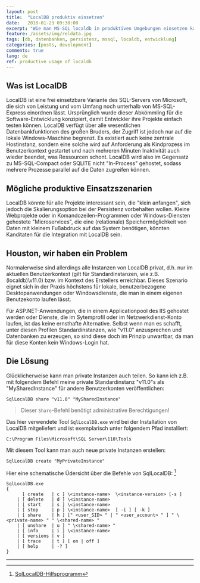 ```yaml
---
layout: post
title:  "LocalDB produktiv einsetzen"
date:   2018-01-23 09:30:00
excerpt: "Wie man MS-SQL localdb in produktiven Umgebungen einsetzen kann."
feature: /assets/img/reldata.jpg
tags: [db, datenbanken, persistenz, mssql, localdb, entwicklung]
categories: [posts, development]
comments: true
lang: de
ref: productive usage of localdb
---
```



<!-- MDTOC maxdepth:6 firsth1:0 numbering:1 flatten:0 bullets:0 updateOnSave:1 -->

  

<!-- /MDTOC -->

## Was ist LocalDB

LocalDB ist eine frei einsetzbare Variante des SQL-Servers von Microsoft, die sich von Leistung und vom Umfang noch unterhalb von MS-SQL-Express einordnen lässt. Ursprünglich wurde dieser Abkömmling für die Software-Entwicklung konzipiert, damit Entwickler ihre Projekte einfach testen können. LocalDB verfügt über alle wesentlichen Datenbankfunktionen des großen Bruders, der Zugriff ist jedoch nur auf die lokale Windows-Maschine begrenzt. Es existiert auch keine zentrale Hostinstanz, sondern eine solche wird auf Anforderung als Kindprozess im Benutzerkontext gestartet und nach mehreren Minuten Inaktivität auch wieder beendet, was Ressourcen schont. LocalDB wird also im Gegensatz zu MS-SQL-Compact oder SQLITE nicht "In-Process" gehostet, sodass mehrere Prozesse parallel auf die Daten zugreifen können.

## Mögliche produktive Einsatzszenarien

LocalDB könnte für alle Projekte interessant sein, die "klein anfangen", sich jedoch die Skalierungsoption bei der Persistenz vorbehalten wollen. Kleine Webprojekte oder in Komandozeilen-Programmen oder Windows-Diensten gehostete "Microservices", die eine (relationale) Speichermöglichkeit von Daten mit kleinem Fußabdruck auf das System benötigen, könnten Kanditaten für die Integration mit LocalDB sein.


## Houston, wir haben ein Problem

Normalerweise sind allerdings alle Instanzen von LocalDB privat, d.h. nur im aktuellen Benutzerkontext (gilt für Standardinstanzen, wie z.B. (localdb)\v11.0) bzw. im Kontext des Erstellers erreichbar. Dieses Szenario eignet sich in der Praxis höchstens für lokale, benutzerbezogene Desktopanwendungen oder Windowsdienste, die man in einem eigenen Benutzekonto laufen lässt. 

Für ASP.NET-Anwendungen, die in einem Applicationpool des IIS gehostet werden oder Dienste, die im Sytemprofil oder im Netzwerkdienst-Konto laufen, ist das keine ernsthafte Alternative. Selbst wenn man es schafft, unter diesen Profilen Standardinstanzen, wie "v11.0" anzusprechen und Datenbanken zu erzeugen, so sind diese doch im Prinzip unwartbar, da man für diese Konten kein Windows-Login hat.

## Die Lösung

Glücklicherweise kann man private Instanzen auch teilen. So kann ich z.B. mit folgendem Befehl meine private Standardinstanz "v11.0"s als "MySharedInstance" für andere Benutzerkonten veröffentlichen:

```
SqlLocalDB share "v11.0" "MySharedInstance"
```

>Dieser `Share`-Befehl benötigt administrative Berechtigungen! 

Das hier verwendete Tool `SqlLocalDB.exe` wird bei der Installation von LocalDB mitgeliefert und ist exemplarisch unter folgendem Pfad installiert:

 `C:\Program Files\Microsoft\SQL Server\110\Tools`

 Mit diesem Tool kann man auch neue private Instanzen erstellen:

```
SqlLocalDB create "MyPrivateInstance"
```

Hier eine schematische Üdersicht über die Befehle von SqlLocalDB: [^1]

```
SqlLocalDB.exe   
{  
      [ create   | c ] \<instance-name>  \<instance-version> [-s ]  
    | [ delete   | d ] \<instance-name>  
    | [ start    | s ] \<instance-name>  
    | [ stop     | p ] \<instance-name>  [ -i ] [ -k ]  
    | [ share    | h ] [" <user_SID> " | " <user_account> " ] " \<private-name> " " \<shared-name> "  
    | [ unshare  | u ] " \<shared-name> "  
    | [ info     | i ] \<instance-name>  
    | [ versions | v ]  
    | [ trace    | t ] [ on | off ]  
    | [ help     | -? ]  
} 
```

----------------------------------------
[^1]: [SqlLocalDB-Hilfsprogramm](https://docs.microsoft.com/de-de/sql/tools/sqllocaldb-utility)
